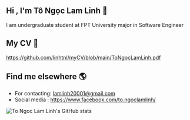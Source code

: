 ## Hi , I'm Tô Ngọc Lam Linh 👋 

 I am undergraduate student at FPT University major in Software Engineer
  
  ## My CV :memo:
  https://github.com/linhtnl/myCV/blob/main/ToNgocLamLinh.pdf
 ## Find me elsewhere 🌎
 * For contacting: lamlinh20001@gmail.com
 * Social media : https://www.facebook.com/to.ngoclamlinh/ 
 
 
<img  src="https://github-readme-stats.vercel.app/api?username=linhtnl" alt="To Ngoc Lam Linh's GitHub stats" style="max-width:100%;">
<!--
**linhtnl/linhtnl** is a ✨ _special_ ✨ repository because its `README.md` (this file) appears on your GitHub profile.

Here are some ideas to get you started:

- 🔭 I’m currently working on ...
- 🌱 I’m currently learning ...
- 👯 I’m looking to collaborate on ...
- 🤔 I’m looking for help with ...
- 💬 Ask me about ...
- 📫 How to reach me: ...
- 😄 Pronouns: ...
- ⚡ Fun fact: ...
-->
